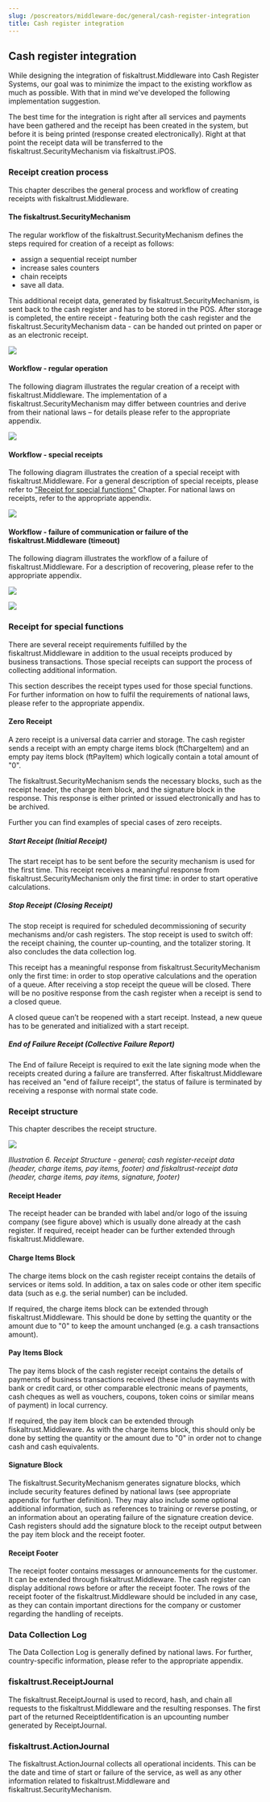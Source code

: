```yaml
---
slug: /poscreators/middleware-doc/general/cash-register-integration
title: Cash register integration
---
```


## Cash register integration

While designing the integration of fiskaltrust.Middleware into Cash Register Systems, our goal was to minimize the impact to the existing workflow as much as possible. With that in mind we've developed the following implementation suggestion.

The best time for the integration is right after all services and payments have been gathered and the receipt has been created in the system, but before it is being printed (response created electronically). Right at that point the receipt data will be transferred to the fiskaltrust.SecurityMechanism via fiskaltrust.iPOS.

### Receipt creation process

This chapter describes the general process and workflow of creating receipts with fiskaltrust.Middleware.

#### The fiskaltrust.SecurityMechanism

The regular workflow of the fiskaltrust.SecurityMechanism defines the steps required for creation of a receipt as follows:

  - assign a sequential receipt number
  - increase sales counters
  - chain receipts
  - save all data.

This additional receipt data, generated by fiskaltrust.SecurityMechanism, is sent back to the cash register and has to be stored in the POS. After storage is completed, the entire receipt - featuring both the cash register and the fiskaltrust.SecurityMechanism data - can be handed out printed on paper or as an electronic receipt.

![](./images/01-security-mechanism.png)

#### Workflow - regular operation

The following diagram illustrates the regular creation of a receipt with fiskaltrust.Middleware. The implementation of a fiskaltrust.SecurityMechanism may differ between countries and derive from their national laws – for details please refer to the appropriate appendix.

![](./images/02-regular-operation.png)

#### Workflow - special receipts

The following diagram illustrates the creation of a special receipt with fiskaltrust.Middleware. For a general description of special receipts, please refer to ["Receipt for special functions"](#c-receipt-for-special-functions-54) Chapter. For national laws on receipts, refer to the appropriate appendix.

![](./images/03-special-receipts.png)

#### Workflow - failure of communication or failure of the fiskaltrust.Middleware (timeout)

The following diagram illustrates the workflow of a failure of fiskaltrust.Middleware. For a description of recovering, please refer to the appropriate appendix.

![](./images/04-service-failure-timeout.png)

![](./images/05-service-failure.png)

### <span id="c-receipt-for-special-functions-54">Receipt for special functions</span>

There are several receipt requirements fulfilled by the fiskaltrust.Middleware in addition to the usual receipts produced by business transactions. Those special receipts can support the process of collecting additional information.

This section describes the receipt types used for those special functions. For further information on how to fulfil the requirements of national laws, please refer to the appropriate appendix.

#### <span id="c-zero-receipt-60">Zero Receipt</span>

A zero receipt is a universal data carrier and storage. The cash register sends a receipt with an empty charge items block (ftChargeItem) and an empty pay items block (ftPayItem) which logically contain a total amount of "0".

The fiskaltrust.SecurityMechanism sends the necessary blocks, such as the receipt header, the charge item block, and the signature block in the response. This response is either printed or issued electronically and has to be archived.

Further you can find examples of special cases of zero receipts.

##### Start Receipt (Initial Receipt)

The start receipt has to be sent before the security mechanism is used for the first time. This receipt receives a meaningful response from fiskaltrust.SecurityMechanism only the first time: in order to start operative calculations.

##### Stop Receipt (Closing Receipt)

The stop receipt is required for scheduled decommissioning of security mechanisms and/or cash registers. The stop receipt is used to switch off: the receipt chaining, the counter up-counting, and the totalizer storing. It also concludes the data collection log.

This receipt has a meaningful response from fiskaltrust.SecurityMechanism only the first time: in order to stop operative calculations and the operation of a queue. After receiving a stop receipt the queue will be closed. There will be no positive response from the cash register when a receipt is send to a closed queue.

A closed queue can’t be reopened with a start receipt. Instead, a new queue has to be generated and initialized with a start receipt.

##### End of Failure Receipt (Collective Failure Report)
The End of failure Receipt is required to exit the late signing mode when the receipts created during a failure are transferred.
After fiskaltrust.Middleware has received an "end of failure receipt", the status of failure is terminated by receiving a response with normal state code.

### Receipt structure

This chapter describes the receipt structure.

![](./images/06-receipt-structure.png)

<span id="_Toc527986807" class="anchor"></span>*Illustration* *6. Receipt Structure - general; cash register-receipt data (header, charge items, pay items, footer) and fiskaltrust-receipt data (header, charge items, pay items, signature, footer)*

#### Receipt Header

The receipt header can be branded with label and/or logo of the issuing company (see figure above) which is usually done already at the cash register. If required, receipt header can be further extended through fiskaltrust.Middleware.

#### Charge Items Block

The charge items block on the cash register receipt contains the details of services or items sold. In addition, a tax on sales code or other item specific data (such as e.g. the serial number) can be included.

If required, the charge items block can be extended through fiskaltrust.Middleware. This should be done by setting the quantity or the amount due to "0" to keep the amount unchanged (e.g. a cash transactions amount).

#### Pay Items Block

The pay items block of the cash register receipt contains the details of payments of business transactions received (these include payments with bank or credit card, or other comparable electronic means of payments, cash cheques as well as vouchers, coupons, token coins or similar means of payment) in local currency.

If required, the pay item block can be extended through fiskaltrust.Middleware. As with the charge items block, this should only be done by setting the quantity or the amount due to "0" in order not to change cash and cash equivalents.

#### Signature Block

The fiskaltrust.SecurityMechanism generates signature blocks, which include security features defined by national laws (see appropriate appendix for further definition). They may also include some optional additional information, such as references to training or reverse posting, or an information about an operating failure of the signature creation device. Cash registers should add the signature block to the receipt output between the pay item block and the receipt footer.

#### Receipt Footer

The receipt footer contains messages or announcements for the customer. It can be extended through fiskaltrust.Middleware. The cash register can display additional rows before or after the receipt footer. The rows of the receipt footer of the fiskaltrust.Middleware should be included in any case, as they can contain important directions for the company or customer regarding the handling of receipts.

### Data Collection Log

The Data Collection Log is generally defined by national laws. For further, country-specific information, please refer to the appropriate appendix.

### fiskaltrust.ReceiptJournal

The fiskaltrust.ReceiptJournal is used to record, hash, and chain all requests to the fiskaltrust.Middleware and the resulting responses. The first part of the returned ReceiptIdentification is an upcounting number generated by ReceiptJournal.

### fiskaltrust.ActionJournal 

The fiskaltrust.ActionJournal collects all operational incidents. This can be the date and time of start or failure of the service, as well as any other information related to fiskaltrust.Middleware and fiskaltrust.SecurityMechanism.
